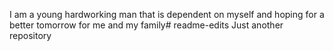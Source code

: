 I am a young hardworking man that is dependent on myself and hoping for a better tomorrow for me and  my family# readme-edits
Just another repository
